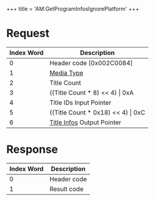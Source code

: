 +++
title = 'AM:GetProgramInfosIgnorePlatform'
+++

# Request

| Index Word | Description |
|----|----|
| 0 | Header code \[0x002C0084\] |
| 1 | [Media Type](Filesystem_services#mediatype "wikilink") |
| 2 | Title Count |
| 3 | ((Title Count \* 8) \<\< 4) \| 0xA |
| 4 | Title IDs Input Pointer |
| 5 | ((Title Count \* 0x18) \<\< 4) \| 0xC |
| 6 | [Title Infos](Application_Manager_Services#titleinfo "wikilink") Output Pointer |

# Response

| Index Word | Description |
|------------|-------------|
| 0          | Header code |
| 1          | Result code |
